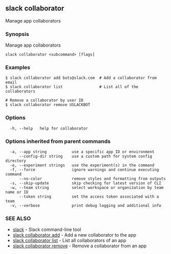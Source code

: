 ## slack collaborator

Manage app collaborators

### Synopsis

Manage app collaborators

```
slack collaborator <subcommand> [flags]
```

### Examples

```
$ slack collaborator add bots@slack.com  # Add a collaborator from email
$ slack collaborator list                # List all of the collaborators

# Remove a collaborator by user ID
$ slack collaborator remove USLACKBOT
```

### Options

```
  -h, --help   help for collaborator
```

### Options inherited from parent commands

```
  -a, --app string           use a specific app ID or environment
      --config-dir string    use a custom path for system config directory
  -e, --experiment strings   use the experiment(s) in the command
  -f, --force                ignore warnings and continue executing command
      --no-color             remove styles and formatting from outputs
  -s, --skip-update          skip checking for latest version of CLI
  -w, --team string          select workspace or organization by team name or ID
      --token string         set the access token associated with a team
  -v, --verbose              print debug logging and additional info
```

### SEE ALSO

* [slack](slack)	 - Slack command-line tool
* [slack collaborator add](slack_collaborator_add)	 - Add a new collaborator to the app
* [slack collaborator list](slack_collaborator_list)	 - List all collaborators of an app
* [slack collaborator remove](slack_collaborator_remove)	 - Remove a collaborator from an app


